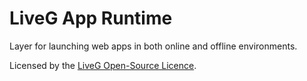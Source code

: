 # LiveG App Runtime
Layer for launching web apps in both online and offline environments.

Licensed by the [LiveG Open-Source Licence](LICENCE.md).
